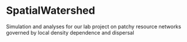 # SpatialWatershed
Simulation and analyses for our lab project on patchy resource networks governed by local density dependence and dispersal
